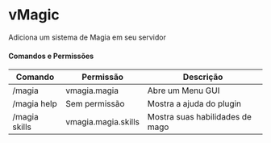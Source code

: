 # vMagic

Adiciona um sistema de Magia em seu servidor


#### Comandos e Permissões

| Comando | Permissão | Descrição |
|--|--|--|
| /magia | vmagia.magia | Abre um Menu GUI |
| /magia help | Sem permissão | Mostra a ajuda do plugin |
| /magia skills | vmagia.magia.skills | Mostra suas habilidades de mago |
